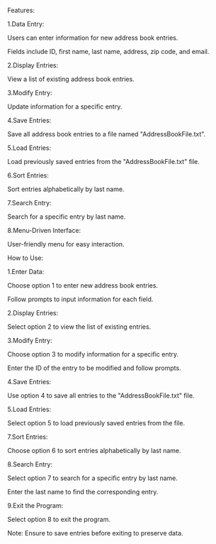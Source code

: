 Features:

1.Data Entry:

Users can enter information for new address book entries.

Fields include ID, first name, last name, address, zip code, and email.

2.Display Entries:

View a list of existing address book entries.

3.Modify Entry:

Update information for a specific entry.

4.Save Entries:

Save all address book entries to a file named "AddressBookFile.txt".

5.Load Entries:

Load previously saved entries from the "AddressBookFile.txt" file.

6.Sort Entries:

Sort entries alphabetically by last name.

7.Search Entry:

Search for a specific entry by last name.

8.Menu-Driven Interface:

User-friendly menu for easy interaction.

How to Use:

1.Enter Data:

Choose option 1 to enter new address book entries.

Follow prompts to input information for each field.

2.Display Entries:

Select option 2 to view the list of existing entries.

3.Modify Entry:

Choose option 3 to modify information for a specific entry.

Enter the ID of the entry to be modified and follow prompts.

4.Save Entries:

Use option 4 to save all entries to the "AddressBookFile.txt" file.

5.Load Entries:

Select option 5 to load previously saved entries from the file.

7.Sort Entries:

Choose option 6 to sort entries alphabetically by last name.

8.Search Entry:

Select option 7 to search for a specific entry by last name.

Enter the last name to find the corresponding entry.

9.Exit the Program:

Select option 8 to exit the program.

Note: Ensure to save entries before exiting to preserve data.
